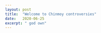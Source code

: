 ```yaml
---
layout: post
title:  "Welcome to Chinmoy controversies"
date:   2020-06-25
excerpt: " god own"
---
```


